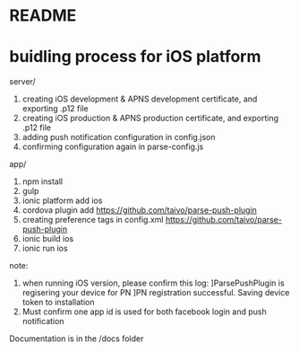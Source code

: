 # README #

# buidling process for iOS platform #

server/

1. creating iOS development & APNS development certificate, and exporting .p12 file
2. creating iOS production & APNS production certificate, and exporting .p12 file
3. adding push notification configuration in config.json
4. confirming configuration again in parse-config.js

app/

1. npm install
2. gulp
3. ionic platform add ios
4. cordova plugin add https://github.com/taivo/parse-push-plugin
5. creating preference tags in config.xml https://github.com/taivo/parse-push-plugin
6. ionic build ios
7. ionic run ios

note: 
1) when running iOS version, please confirm this log:
]ParsePushPlugin is regisering your device for PN
]PN registration successful. Saving device token to installation
2) Must confirm one app id is used for both facebook login and push notification


Documentation is in the /docs folder